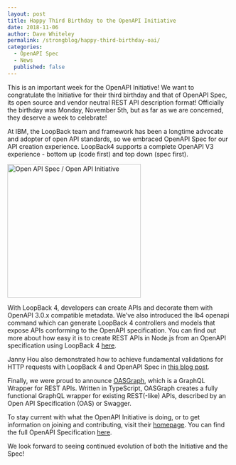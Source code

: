 ```yaml
---
layout: post
title: Happy Third Birthday to the OpenAPI Initiative
date: 2018-11-06
author: Dave Whiteley
permalink: /strongblog/happy-third-birthday-oai/
categories:
  - OpenAPI Spec
  - News
  published: false
---
```


This is an important week for the OpenAPI Initiative! We want to congratulate the Initiative for their third birthday and that of OpenAPI Spec, its open source and vendor neutral REST API description format! Officially the birthday was Monday, November 5th, but as far as we are concerned, they deserve a week to celebrate! 

At IBM, the LoopBack team and framework has been a longtime advocate and adopter of open API standards, so we embraced OpenAPI Spec for our API creation experience. LoopBack4 supports a complete OpenAPI V3 experience - bottom up (code first) and top down (spec first).

<!--more-->

<img src="https://strongloop.com/blog-assets/2017/08/OpenAPISpecLogo.png" alt="Open API Spec / Open API Initiative" style="width: 300px"/>

With LoopBack 4, developers can create APIs and decorate them with OpenAPI 3.0.x compatible metadata. We’ve also introduced the lb4 openapi command which can generate LoopBack 4 controllers and models that expose APIs conforming to the OpenAPI specification. You can find out more about how easy it is to create REST APIs in Node.js from an OpenAPI specification using LoopBack 4 [here](https://strongloop.com/strongblog/loopback4-openapi-cli/).

Janny Hou also demonstrated how to achieve fundamental validations for HTTP requests with LoopBack 4 and OpenAPI Spec in [this blog post](https://strongloop.com/strongblog/fundamental-validations-for-http-requests/).

Finally, we were proud to announce [OASGraph](https://strongloop.com/strongblog/announcing-oasgraph/), which is a GraphQL Wrapper for REST APIs. Written in TypeScript, OASGraph creates a fully functional GraphQL wrapper for existing REST(-like) APIs, described by an Open API Specification (OAS) or Swagger.

To stay current with what the OpenAPI Initiative is doing, or to get information on joining and contributing, visit their [homepage](https://www.openapis.org/). You can find the full OpenAPI Specification [here](https://github.com/OAI/OpenAPI-Specification). 

We look forward to seeing continued evolution of both the Initiative and the Spec!  
